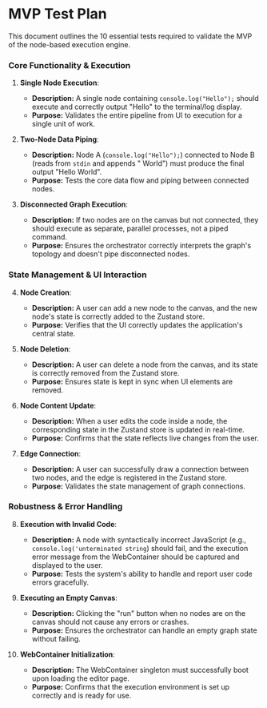 # MVP Test Plan

This document outlines the 10 essential tests required to validate the MVP of the node-based execution engine.

### Core Functionality & Execution

1.  **Single Node Execution**:
    -   **Description:** A single node containing `console.log("Hello");` should execute and correctly output "Hello" to the terminal/log display.
    -   **Purpose:** Validates the entire pipeline from UI to execution for a single unit of work.

2.  **Two-Node Data Piping**:
    -   **Description:** Node A (`console.log("Hello");`) connected to Node B (reads from `stdin` and appends " World") must produce the final output "Hello World".
    -   **Purpose:** Tests the core data flow and piping between connected nodes.

3.  **Disconnected Graph Execution**:
    -   **Description:** If two nodes are on the canvas but not connected, they should execute as separate, parallel processes, not a piped command.
    -   **Purpose:** Ensures the orchestrator correctly interprets the graph's topology and doesn't pipe disconnected nodes.

### State Management & UI Interaction

4.  **Node Creation**:
    -   **Description:** A user can add a new node to the canvas, and the new node's state is correctly added to the Zustand store.
    -   **Purpose:** Verifies that the UI correctly updates the application's central state.

5.  **Node Deletion**:
    -   **Description:** A user can delete a node from the canvas, and its state is correctly removed from the Zustand store.
    -   **Purpose:** Ensures state is kept in sync when UI elements are removed.

6.  **Node Content Update**:
    -   **Description:** When a user edits the code inside a node, the corresponding state in the Zustand store is updated in real-time.
    -   **Purpose:** Confirms that the state reflects live changes from the user.

7.  **Edge Connection**:
    -   **Description:** A user can successfully draw a connection between two nodes, and the edge is registered in the Zustand store.
    -   **Purpose:** Validates the state management of graph connections.

### Robustness & Error Handling

8.  **Execution with Invalid Code**:
    -   **Description:** A node with syntactically incorrect JavaScript (e.g., `console.log('unterminated string`) should fail, and the execution error message from the WebContainer should be captured and displayed to the user.
    -   **Purpose:** Tests the system's ability to handle and report user code errors gracefully.

9.  **Executing an Empty Canvas**:
    -   **Description:** Clicking the "run" button when no nodes are on the canvas should not cause any errors or crashes.
    -   **Purpose:** Ensures the orchestrator can handle an empty graph state without failing.

10. **WebContainer Initialization**:
    -   **Description:** The WebContainer singleton must successfully boot upon loading the editor page.
    -   **Purpose:** Confirms that the execution environment is set up correctly and is ready for use.
